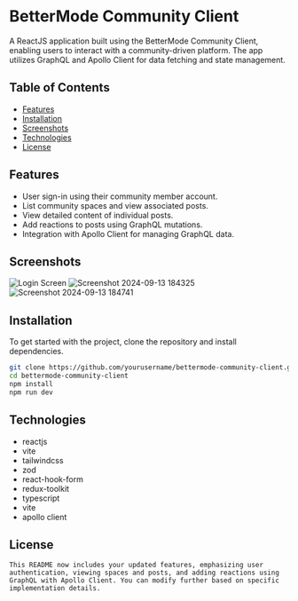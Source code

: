 # BetterMode Community Client

A ReactJS application built using the BetterMode Community Client, enabling users to interact with a community-driven platform. The app utilizes GraphQL and Apollo Client for data fetching and state management.

## Table of Contents
- [Features](#features)
- [Installation](#installation)
- [Screenshots](#screenshots)
- [Technologies](#technologies)
- [License](#license)

## Features
- User sign-in using their community member account.
- List community spaces and view associated posts.
- View detailed content of individual posts.
- Add reactions to posts using GraphQL mutations.
- Integration with Apollo Client for managing GraphQL data.
## Screenshots
![Login Screen](https://github.com/user-attachments/assets/28ac7296-d81b-44f4-8703-315eb8299c1c)
![Screenshot 2024-09-13 184325](https://github.com/user-attachments/assets/23cd2135-f3ca-49fd-975b-c5675129a21d)
![Screenshot 2024-09-13 184741](https://github.com/user-attachments/assets/21619997-66d8-4e6f-b821-7348a2c1dd39)

## Installation
To get started with the project, clone the repository and install dependencies.
```bash
git clone https://github.com/yourusername/bettermode-community-client.git
cd bettermode-community-client
npm install
npm run dev
```
## Technologies
- reactjs
- vite
- tailwindcss
- zod
- react-hook-form
- redux-toolkit
- typescript
- vite
- apollo client

## License
```
This README now includes your updated features, emphasizing user authentication, viewing spaces and posts, and adding reactions using GraphQL with Apollo Client. You can modify further based on specific implementation details.
```


